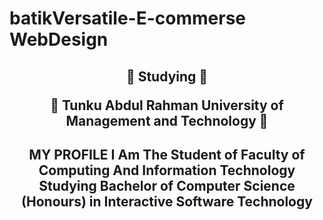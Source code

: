 # batikVersatile-E-commerse WebDesign

<h2 align="center">
📖 Studying 📖


🏫 Tunku Abdul Rahman University of Management and Technology 🏫
</h2>

<h2 align="center">
MY PROFILE

<p2 align="center">
I Am The Student of Faculty of Computing And Information Technology Studying Bachelor of Computer Science (Honours) in Interactive Software Technology
</p2>
